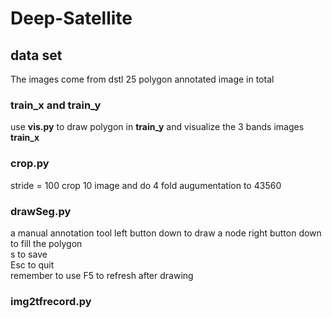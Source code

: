 # Deep-Satellite

## data set
 The images come from dstl
 25 polygon annotated image in total
### train_x and train_y
 use **vis.py** to draw polygon in **train_y** and visualize the 3 bands images **train_x**

### crop.py
 stride = 100 
 crop 10 image and do 4 fold augumentation to 43560

### drawSeg.py
  a manual annotation tool 
  left button down to draw a node 
  right button down to fill the polygon  
  s to save  
  Esc to quit  
  remember to use F5 to refresh after drawing 
### img2tfrecord.py

